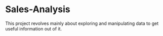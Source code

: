 # Sales-Analysis
This project revolves mainly about exploring and manipulating data to get useful information out of it.
